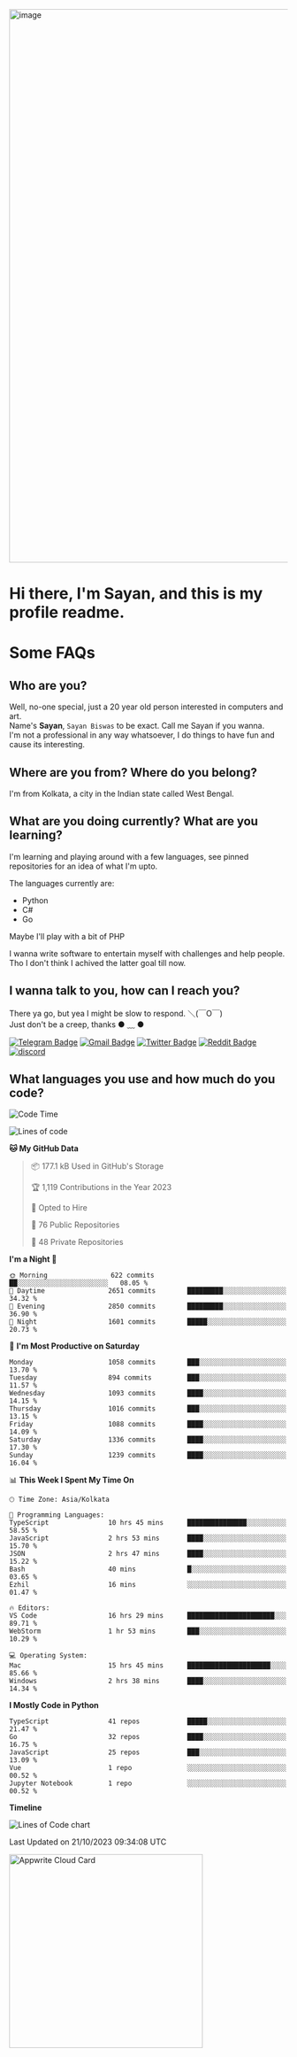 <img src="https://github.com/Dank-del/Dank-del/assets/63096193/045e227e-4ef3-4c82-82b9-d22540fc40f7" alt="image" width="1000"/>


# **Hi there, I'm Sayan, and this is my profile readme.**
<!--  [![Profile views](https://gpvc.arturio.dev/dank-del)](https://github.com/dank-del) -->
# Some FAQs

## **Who are you?**

Well, no-one special, just a 20 year old person interested in computers and art. \
Name's **Sayan**, `Sayan Biswas` to be exact. Call me Sayan if you wanna. \
I'm not a professional in any way whatsoever, I do things to have fun and cause its interesting.

## **Where are you from? Where do you belong?**

I'm from Kolkata, a city in the Indian state called West Bengal.

## **What are you doing currently? What are you learning?**

I'm learning and playing around with a few languages, see pinned repositories for an idea of what I'm upto.

The languages currently are:

- Python
- C#
- Go

Maybe I'll play with a bit of PHP

I wanna write software to entertain myself with challenges and help people. \
Tho I don't think I achived the latter goal till now.

<!--## **Eww, I see a weeb profile.**

Can't help it, it's the best way to hide my face on this account
> Why do people hate weebs .-.

## **Cool, what more interests you?**

My interests are quite, weird. They're scattered all over the place. \
I've been fascinated by music and have studied it since the age of 6, I've performed on stage and on air but yeah now I've been away from that. I specialize in key instruments. \
Another thing that interests me is Media Production, aka, working with audio, video and broadcasting media.

> I just like art in general. also feeds the reason of me being obsessed with Japanese drawings (⋟ ﹏ ⋞)-->

## **I wanna talk to you, how can I reach you?**

There ya go, but yea I might be slow to respond. ＼(￣O￣) \
Just don't be a creep, thanks ● ﹏ ●

[![Telegram Badge](https://img.shields.io/badge/-dank_as_fuck-1ca0f1?style=flat-square&logo=telegram&logoColor=white&link=https://t.me/dank_as_fuck)](https://t.me/dank_as_fuck)
[![Gmail Badge](https://img.shields.io/badge/-sayan@asia.com-c14438?style=flat-square&logo=Gmail&logoColor=white&link=mailto:sayan@asia.com)](mailto:sayan@asia.com)
[![Twitter Badge](https://img.shields.io/twitter/follow/TheDankDel?style=social)](https://twitter.com/TheDankDel)
[![Reddit Badge](https://img.shields.io/reddit/user-karma/combined/dank_as_fuck_?style=social)](https://www.reddit.com/user/dank_as_fuck_/)
[![discord](https://discord-md-badge.vercel.app/api/shield/506536929152466945?style=social)](https://discordapp.com/users/506536929152466945)

## **What languages you use and how much do you code?**

<!--START_SECTION:waka-->
![Code Time](http://img.shields.io/badge/Code%20Time-1%2C260%20hrs%201%20min-blue)

![Lines of code](https://img.shields.io/badge/From%20Hello%20World%20I%27ve%20Written-5.8%20million%20lines%20of%20code-blue)

**🐱 My GitHub Data** 

> 📦 177.1 kB Used in GitHub's Storage 
 > 
> 🏆 1,119 Contributions in the Year 2023
 > 
> 💼 Opted to Hire
 > 
> 📜 76 Public Repositories 
 > 
> 🔑 48 Private Repositories 
 > 
**I'm a Night 🦉** 

```text
🌞 Morning                622 commits         ██░░░░░░░░░░░░░░░░░░░░░░░   08.05 % 
🌆 Daytime                2651 commits        █████████░░░░░░░░░░░░░░░░   34.32 % 
🌃 Evening                2850 commits        █████████░░░░░░░░░░░░░░░░   36.90 % 
🌙 Night                  1601 commits        █████░░░░░░░░░░░░░░░░░░░░   20.73 % 
```
📅 **I'm Most Productive on Saturday** 

```text
Monday                   1058 commits        ███░░░░░░░░░░░░░░░░░░░░░░   13.70 % 
Tuesday                  894 commits         ███░░░░░░░░░░░░░░░░░░░░░░   11.57 % 
Wednesday                1093 commits        ████░░░░░░░░░░░░░░░░░░░░░   14.15 % 
Thursday                 1016 commits        ███░░░░░░░░░░░░░░░░░░░░░░   13.15 % 
Friday                   1088 commits        ████░░░░░░░░░░░░░░░░░░░░░   14.09 % 
Saturday                 1336 commits        ████░░░░░░░░░░░░░░░░░░░░░   17.30 % 
Sunday                   1239 commits        ████░░░░░░░░░░░░░░░░░░░░░   16.04 % 
```


📊 **This Week I Spent My Time On** 

```text
🕑︎ Time Zone: Asia/Kolkata

💬 Programming Languages: 
TypeScript               10 hrs 45 mins      ███████████████░░░░░░░░░░   58.55 % 
JavaScript               2 hrs 53 mins       ████░░░░░░░░░░░░░░░░░░░░░   15.70 % 
JSON                     2 hrs 47 mins       ████░░░░░░░░░░░░░░░░░░░░░   15.22 % 
Bash                     40 mins             █░░░░░░░░░░░░░░░░░░░░░░░░   03.65 % 
Ezhil                    16 mins             ░░░░░░░░░░░░░░░░░░░░░░░░░   01.47 % 

🔥 Editors: 
VS Code                  16 hrs 29 mins      ██████████████████████░░░   89.71 % 
WebStorm                 1 hr 53 mins        ███░░░░░░░░░░░░░░░░░░░░░░   10.29 % 

💻 Operating System: 
Mac                      15 hrs 45 mins      █████████████████████░░░░   85.66 % 
Windows                  2 hrs 38 mins       ████░░░░░░░░░░░░░░░░░░░░░   14.34 % 
```

**I Mostly Code in Python** 

```text
TypeScript               41 repos            █████░░░░░░░░░░░░░░░░░░░░   21.47 % 
Go                       32 repos            ████░░░░░░░░░░░░░░░░░░░░░   16.75 % 
JavaScript               25 repos            ███░░░░░░░░░░░░░░░░░░░░░░   13.09 % 
Vue                      1 repo              ░░░░░░░░░░░░░░░░░░░░░░░░░   00.52 % 
Jupyter Notebook         1 repo              ░░░░░░░░░░░░░░░░░░░░░░░░░   00.52 % 
```



**Timeline**

![Lines of Code chart](https://raw.githubusercontent.com/Dank-del/Dank-del/main/assets/bar_graph.png)


 Last Updated on 21/10/2023 09:34:08 UTC
<!--END_SECTION:waka-->

<!--## **Can I stalk your spotify?**

Um sure.

![OwO Spotify](https://spotify-recently-played-readme.vercel.app/api?user=31fdrsslnr7nvq4ytqwtw7c4rxfm&count=5)-->

<a href="https://cloud.appwrite.io/card/64773257171d49803c27">
	<img width="350" src="https://cloud.appwrite.io/v1/cards/cloud?userId=64773257171d49803c27" alt="Appwrite Cloud Card" />
</a>
